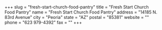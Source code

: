 +++
slug = "fresh-start-church-food-pantry"
title = "Fresh Start Church Food Pantry"
name = "Fresh Start Church Food Pantry"
address = "14185 N. 83rd Avenue"
city = "Peoria"
state = "AZ"
postal = "85381"
website = ""
phone = "623 979-4392"
fax = ""
+++
